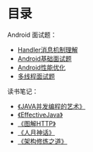 目录
====

Android 面试题：

- [Handler消息机制理解](https://github.com/double0291/WIKI/blob/master/android面试题/Handler消息机制理解.md)
- [Android基础面试题](https://github.com/double0291/WIKI/blob/master/android面试题/Android基础面试题.md)
- [Android性能优化](https://github.com/double0291/WIKI/blob/master/android面试题/Android性能优化.md)
- [多线程面试题](https://github.com/double0291/WIKI/blob/master/android面试题/多线程面试题.md)

读书笔记：

- [《JAVA并发编程的艺术》](https://github.com/double0291/WIKI/blob/master/books/《JAVA并发编程的艺术》.md)
- [《EffectiveJava》](https://github.com/double0291/WIKI/blob/master/books/《EffectiveJava》.md)
- [《图解HTTP》](https://github.com/double0291/WIKI/blob/master/books/《图解HTTP》.md)
- [《人月神话》](https://github.com/double0291/WIKI/blob/master/books/《人月神话》.md)
- [《架构修炼之道》](https://github.com/double0291/WIKI/blob/master/服务端/《架构修炼之道》.md)